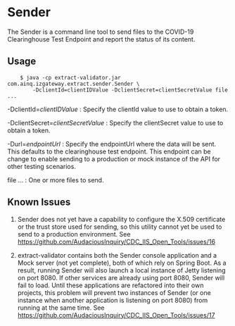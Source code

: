 # Sender

The Sender is a command line tool to send files to the COVID-19 Clearinghouse Test Endpoint
and report the status of its content.

## Usage
```
    $ java -cp extract-validator.jar com.ainq.izgateway.extract.sender.Sender \
        -DclientId=clientIDValue -DclientSecret=clientSecretValue file ...
```

-DclientId=_clientIDValue_
: Specify the clientId value to use to obtain a token.

-DclientSecret=_clientSecretValue_
: Specify the clientSecret value to use to obtain a token.

-Durl=_endpointUrl_
: Specify the endpointUrl where the data will be sent. This defaults to
the clearinghouse test endpoint.  This endpoint can be change to enable
sending to a production or mock instance of the API for other testing
scenarios.

file ...
: One or more files to send.

## Known Issues
1. Sender does not yet have a capability to configure the X.509 certificate or
the trust store used for sending, so this utility cannot yet be used to send to a
production environment. See https://github.com/AudaciousInquiry/CDC_IIS_Open_Tools/issues/16

2. extract-validator contains both the Sender console application and a Mock server (not yet complete),
both of which rely on Spring Boot.  As a result, running Sender will also launch a local instance of Jetty
listening on port 8080.  If other services are already using port 8080, Sender will fail to load.
Until these applications are refactored into their own projects, this problem will prevent two instances
of Sender (or one instance when another application is listening on port 8080) from running at the same time.
See https://github.com/AudaciousInquiry/CDC_IIS_Open_Tools/issues/17